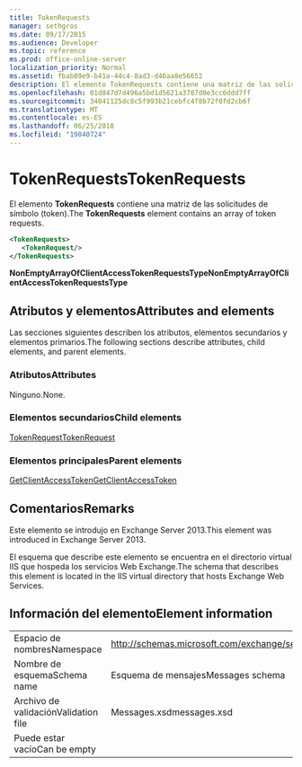 ```yaml
---
title: TokenRequests
manager: sethgros
ms.date: 09/17/2015
ms.audience: Developer
ms.topic: reference
ms.prod: office-online-server
localization_priority: Normal
ms.assetid: fbab89e9-b41a-44c4-8ad3-d46aa8e56652
description: El elemento TokenRequests contiene una matriz de las solicitudes de símbolo (token).
ms.openlocfilehash: 01d847d7d496a5bd1d5621a3787d0e3cc6ddd7ff
ms.sourcegitcommit: 34041125dc8c5f993b21cebfc4f8b72f0fd2cb6f
ms.translationtype: MT
ms.contentlocale: es-ES
ms.lasthandoff: 06/25/2018
ms.locfileid: "19840724"
---
```

# <a name="tokenrequests"></a><span data-ttu-id="2eadc-103">TokenRequests</span><span class="sxs-lookup"><span data-stu-id="2eadc-103">TokenRequests</span></span>

<span data-ttu-id="2eadc-104">El elemento **TokenRequests** contiene una matriz de las solicitudes de símbolo (token).</span><span class="sxs-lookup"><span data-stu-id="2eadc-104">The **TokenRequests** element contains an array of token requests.</span></span> 
  
```XML
<TokenRequests>
   <TokenRequest/>
</TokenRequests>
```

 <span data-ttu-id="2eadc-105">**NonEmptyArrayOfClientAccessTokenRequestsType**</span><span class="sxs-lookup"><span data-stu-id="2eadc-105">**NonEmptyArrayOfClientAccessTokenRequestsType**</span></span>
## <a name="attributes-and-elements"></a><span data-ttu-id="2eadc-106">Atributos y elementos</span><span class="sxs-lookup"><span data-stu-id="2eadc-106">Attributes and elements</span></span>

<span data-ttu-id="2eadc-107">Las secciones siguientes describen los atributos, elementos secundarios y elementos primarios.</span><span class="sxs-lookup"><span data-stu-id="2eadc-107">The following sections describe attributes, child elements, and parent elements.</span></span>
  
### <a name="attributes"></a><span data-ttu-id="2eadc-108">Atributos</span><span class="sxs-lookup"><span data-stu-id="2eadc-108">Attributes</span></span>

<span data-ttu-id="2eadc-109">Ninguno.</span><span class="sxs-lookup"><span data-stu-id="2eadc-109">None.</span></span>
  
### <a name="child-elements"></a><span data-ttu-id="2eadc-110">Elementos secundarios</span><span class="sxs-lookup"><span data-stu-id="2eadc-110">Child elements</span></span>

[<span data-ttu-id="2eadc-111">TokenRequest</span><span class="sxs-lookup"><span data-stu-id="2eadc-111">TokenRequest</span></span>](tokenrequest.md)
  
### <a name="parent-elements"></a><span data-ttu-id="2eadc-112">Elementos principales</span><span class="sxs-lookup"><span data-stu-id="2eadc-112">Parent elements</span></span>

[<span data-ttu-id="2eadc-113">GetClientAccessToken</span><span class="sxs-lookup"><span data-stu-id="2eadc-113">GetClientAccessToken</span></span>](getclientaccesstoken.md)
  
## <a name="remarks"></a><span data-ttu-id="2eadc-114">Comentarios</span><span class="sxs-lookup"><span data-stu-id="2eadc-114">Remarks</span></span>

<span data-ttu-id="2eadc-115">Este elemento se introdujo en Exchange Server 2013.</span><span class="sxs-lookup"><span data-stu-id="2eadc-115">This element was introduced in Exchange Server 2013.</span></span>
  
<span data-ttu-id="2eadc-116">El esquema que describe este elemento se encuentra en el directorio virtual IIS que hospeda los servicios Web Exchange.</span><span class="sxs-lookup"><span data-stu-id="2eadc-116">The schema that describes this element is located in the IIS virtual directory that hosts Exchange Web Services.</span></span>
  
## <a name="element-information"></a><span data-ttu-id="2eadc-117">Información del elemento</span><span class="sxs-lookup"><span data-stu-id="2eadc-117">Element information</span></span>

|||
|:-----|:-----|
|<span data-ttu-id="2eadc-118">Espacio de nombres</span><span class="sxs-lookup"><span data-stu-id="2eadc-118">Namespace</span></span>  <br/> |http://schemas.microsoft.com/exchange/services/2006/messages  <br/> |
|<span data-ttu-id="2eadc-119">Nombre de esquema</span><span class="sxs-lookup"><span data-stu-id="2eadc-119">Schema name</span></span>  <br/> |<span data-ttu-id="2eadc-120">Esquema de mensajes</span><span class="sxs-lookup"><span data-stu-id="2eadc-120">Messages schema</span></span>  <br/> |
|<span data-ttu-id="2eadc-121">Archivo de validación</span><span class="sxs-lookup"><span data-stu-id="2eadc-121">Validation file</span></span>  <br/> |<span data-ttu-id="2eadc-122">Messages.xsd</span><span class="sxs-lookup"><span data-stu-id="2eadc-122">messages.xsd</span></span>  <br/> |
|<span data-ttu-id="2eadc-123">Puede estar vacío</span><span class="sxs-lookup"><span data-stu-id="2eadc-123">Can be empty</span></span>  <br/> ||
   

